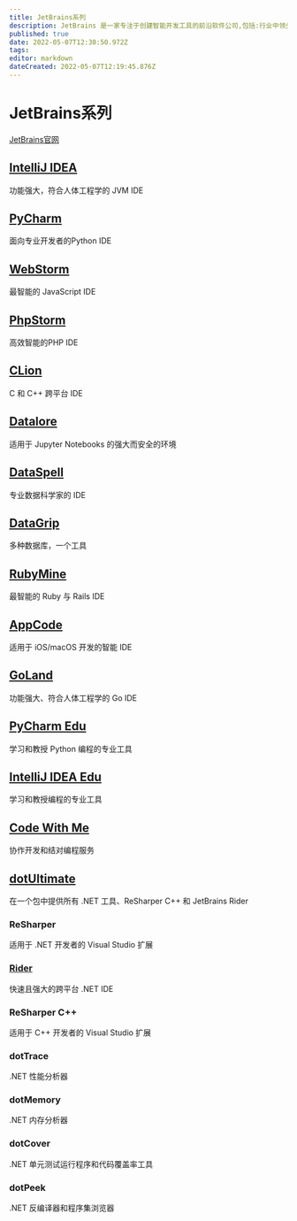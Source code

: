 ```yaml
---
title: JetBrains系列
description: JetBrains 是一家专注于创建智能开发工具的前沿软件公司,包括:行业中领头的 Java IDE – IntelliJ IDEA,以及 Kotlin 编程语言。
published: true
date: 2022-05-07T12:30:50.972Z
tags: 
editor: markdown
dateCreated: 2022-05-07T12:19:45.876Z
---
```


# JetBrains系列
[JetBrains官网](https://www.jetbrains.com)

## [IntelliJ IDEA](https://www.jetbrains.com/zh-cn/idea/)

功能强大，符合人体工程学的 JVM IDE

## [PyCharm](https://www.jetbrains.com/zh-cn/pycharm/)

面向专业开发者的Python IDE

## [WebStorm](https://www.jetbrains.com/zh-cn/webstorm/)

最智能的 JavaScript IDE

## [PhpStorm](https://www.jetbrains.com/zh-cn/phpstorm/)

高效智能的PHP IDE

## [CLion](https://www.jetbrains.com/zh-cn/clion/)

C 和 C++ 跨平台 IDE

## [Datalore](https://www.jetbrains.com/zh-cn/datalore/)

适用于 Jupyter Notebooks 的强大而安全的环境

## [DataSpell](https://www.jetbrains.com/zh-cn/dataspell)

专业数据科学家的 IDE

## [DataGrip](https://www.jetbrains.com/zh-cn/datagrip)

多种数据库，一个工具

## [RubyMine](https://www.jetbrains.com/zh-cn/rubymine)

最智能的 Ruby 与 Rails IDE

## [AppCode](https://www.jetbrains.com/zh-cn/appcode)

适用于 iOS/macOS 开发的智能 IDE

## [GoLand](https://www.jetbrains.com/zh-cn/goland)

功能强大、符合人体工程学的 Go IDE

## [PyCharm Edu](https://www.jetbrains.com/zh-cn/pycharm-edu/)

学习和教授 Python 编程的专业工具

## [IntelliJ IDEA Edu](https://www.jetbrains.com/zh-cn/idea-edu/)

学习和教授编程的专业工具

## [Code With Me](https://www.jetbrains.com/zh-cn/code-with-me/)

协作开发和结对编程服务

## [dotUltimate](https://www.jetbrains.com/zh-cn/dotnet/)

在一个包中提供所有 .NET 工具、ReSharper C++ 和 JetBrains Rider

### ReSharper

适用于 .NET 开发者的 Visual Studio 扩展

### [Rider](https://www.jetbrains.com/zh-cn/rider/)

快速且强大的跨平台 .NET IDE

### ReSharper C++

适用于 C++ 开发者的 Visual Studio 扩展

### dotTrace

.NET 性能分析器

### dotMemory

.NET 内存分析器

### dotCover

.NET 单元测试运行程序和代码覆盖率工具

### dotPeek

.NET 反编译器和程序集浏览器

